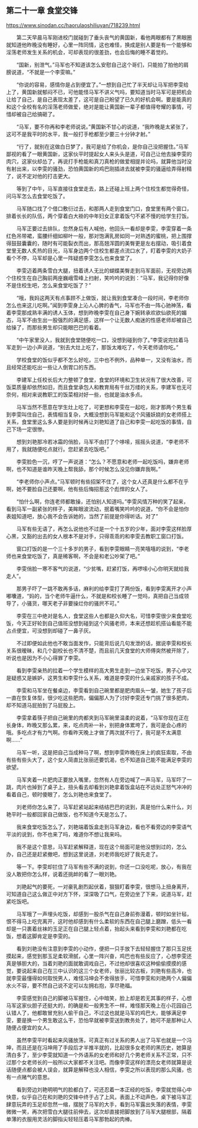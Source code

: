 ## 第二十一章 食堂交锋

https://www.sinodan.cc/haorulaoshiliuyan/718239.html

　　第二天早晨马军刚进校门就碰到了垂头丧气的黄国新，看他两眼都有了黑眼圈就知道他昨晚没有睡好，心里一阵同情，这也难怪，换成是别人要是有一个能够和淫荡老师发生关系的机会，可却表现的很差劲，也会后悔的睡不着觉的。

　　“国新，别泄气。”马军也不知道该怎么安慰自己这个哥们，只能拍了拍他的肩膀说道，“不就是一个李雯嘛。”

　　“你说的容易，感情你是占到便宜了。”一想到自己忙了半天却让马军把李雯给上了，黄国新就郁闷不已，可他能怪马军不讲义气吗，要知道当时马军可是把机会让给了自己，是自己表现太差了，这可是自己盼望了已久的好机会啊。要是能真的和这个全校有名的淫荡老师做爱，绝对是能让黄国新一辈子都值得夸耀的事情，可惜却被自己给搞砸了。

　　“马军，要不你再和李老师说说。”黄国新不甘心的说道，“我昨晚是太紧张了，这可不是我平时的水平，我一般打手枪都至少要三十分钟才射。”

　　“行了，就别在这做白日梦了，我可是给了你机会，是你自己没把握住。”马军鄙视的看了一眼黄国新，这家伙平时提起女人来头头是道，可自己让他去操李雯的肉穴，这家伙却怂了，再说打手枪能和真刀真枪的做爱相提并论吗，就算他当时没有射出来，以李雯的骚劲，恐怕黄国新的鸡巴刚插进去就被李雯的骚逼给弄得射精了，说不定对他的打击更大。

　　等到了中午，马军直接往食堂走去，路上还碰上班上两个住校生都觉得奇怪，问马军怎么去食堂吃饭了。

　　马军随口找了个借口敷衍过去，和那两人走到食堂门口，食堂里有两个窗口，排着长长的队伍，两个穿着白大褂的中年妇女正拿着饭勺不紧不慢的给学生打饭。

　　马军正要过去排队，忽然身后有人喊他，他回头一看却是李雯，李雯穿着一条红色吊带裙，蛮腰纤细如柳叶一般，那对饱满乳房如同一对熟透的蜜桃，把上围撑得鼓鼓囊囊的，随时有可能裂衣而出，那高翘浑圆的美臀更是左右摆动，吸引着食堂里无数人炙热的目光，马军身边两个住校生都差点流口水了，盯着李雯的大奶子看个不停，马军却是心里一阵疑惑李雯怎么也来食堂了。

　　李雯迈着两条雪白大腿，扭着诱人无比的蝴蝶美臀走到马军面前，无视旁边两个住校生在自己胸前两座巍峨雪峰上扫射，笑吟吟的说到：“马军，我记得你好像不是住校生吧，怎么来食堂吃饭了？”

　　“哦，我妈这两天有点事顾不上做饭，就让我到食堂凑合一段时间，李老师你怎么也来这儿吃啊。”闻到李雯身上沁人心脾的香气，马军也不由一阵心驰神荡，看着李雯那成熟丰满的诱人玉体，想到昨晚李雯在自己身下婉转承欢欲仙欲死的媚态，马军不由生出一股强烈的满足感，这样一个让无数人痴迷的性感老师却被自己给操了，而那些男生却只能眼巴巴的看着。

　　“中午家里没人，我就到食堂随便吃一口，没想到碰到你了。”李雯说完拉着马军走到一边小声说道，“别去大灶上吃了，那饭太难吃了，今天老师请你吃。”

　　学校食堂的饭似乎都不怎么好吃，三中也不例外，品种单一，又没有油水，而且经常还能吃出一些让人倒胃口的东西。

　　李建军上任校长后大力整顿了食堂，食堂的环境和卫生状况有了很大改善，可饭菜质量却依然如旧，而且食堂承包人和教育局有千丝万缕的关系，李建军也无可奈何，相对来说教职工的饭菜相对好一些，也就是油水多点。

　　马军当然不愿意在学生灶上吃了，可更想和李雯在一起吃，刚才那两个男生看到李雯叫住自己，表情相当复杂，大概没想到马军能和这个风骚妖娆的女老师搭上关系，食堂里这么多人要是到时候再让刘艳知道了自己和李雯一起吃饭的事情，自己下场一定很惨。

　　想到刘艳那冷若冰霜的俏脸，马军不由打了个哆嗦，摇摇头说道，“李老师不用了，我就随便吃点就行。您赶紧去吃饭吧。”

　　李雯脸色一沉，哼了一声说道：“怎么？不愿意和老师一起吃饭吗，嫌弃老师啊，也不知道是谁昨天晚上帮我舔，那个时候怎么没见你嫌弃我啊。”

　　“李老师你小声点。”马军顿时有些招架不住了，这个女人还真是什么都不在乎啊，她不要脸自己还要啊，他有些后悔招惹这个彪悍的女人了。

　　“怕什么啊，你连老师都敢操，还怕别人知道吗。”李雯风情万种的笑了起来，看到马军一副紧张的样子，美眸眼波流动，抿着嘴笑吟吟的说道，“你不会是怕你表姐知道吧，放心我不会告诉她的，当然了前提是你得听话。对了”

　　马军有些无语了，再怎么说他也不过是一个十五岁的少年，面对李雯这样脸厚心黑，又豁的出去的女人根本不是对手，只得乖乖的和李雯去教职工窗口打饭。

　　窗口打饭的是一个三十多岁的男子，看到李雯眼睛一亮笑嘻嘻的说到，“李老师也来食堂吃饭了，真是稀客啊，不会是和老公吵架了吧。”

　　李雯俏脸一寒不客气的说道，“少贫嘴，赶紧打饭，再啰嗦小心你明天就给我走人”。

　　那男子吓了一跳不敢再多话，麻利的给李雯打了两份饭，看到李雯离开才小声嘟囔道，“妈的，当个老师牛逼什么，不就是和校长睡了一觉吗，真把自己当成领导了，小骚货，哪天老子非要操烂你的骚屄不可。”

　　李雯在三中绝对是名人，食堂这些人也都是久仰大名，可惜李雯很少来食堂吃饭，今天正好轮到自己值班没想到碰到这个风骚老师，本来还想趁机搭讪看能不能占点便宜，可没想到却碰了一鼻子灰。

　　不过即便如此他也不敢当面发作，只能背后说几句发泄的话，据说李雯和校长关系很暧昧，和几个副校长也不清不楚，而且前几天食堂的大师傅突然被开除了，听说也是因为不小心得罪了李雯。

　　看到李雯亲热的拉着一个学生模样的高大男生走到一边坐下吃饭，男子心中又是疑惑又是嫉妒，这男生和李雯什么关系，难道是李雯的什么亲戚家的孩子不成。

　　李雯和马军坐在餐桌边，李雯看到自己碗里都是肥肉眉头一皱，她生了孩子后一直在恢复体型，很少吃这些肥肉，偏偏那人为了讨好李雯还专门挑了很多肥肉，却不知道马屁拍到了马屁股上。

　　李雯拿着筷子把自己碗里的肉都夹到马军碗里温柔的说着，“马军你现在正在长身体，昨晚又那么累，来，吃点肉补一补，别把身体累垮了，我可是会心疼的哦。多吃点才有力气啊。你看昨天晚上才做了两次就不行了，我可是不太满意啊……”

　　马军一听，这是把自己当成种马了啊，想到李雯昨晚在床上的疯狂索取，不由有些有些头大了，这个女人简直比张丽还要饥渴，也不知道自己能不能满足李雯的欲望。

　　马军夹着一片肥肉正要放入嘴里，忽然有人在旁边喊了一声马军，马军吓了一跳，肉片也掉到了桌子上，扭头看去却看到刘艳拿着饭盒站在不远处正怒气冲冲的看着自己，顿时傻眼了，怎么刘艳也来食堂了。

　　刘老师你怎么来了，马军赶紧站起来结结巴巴的说到，真是怕什么来什么，刘艳平时一般都回家自己做饭，也不知道今天是怎么了。

　　我来食堂吃饭怎么了，刘艳端着饭盒走到马军身边，看也不看旁边的李雯语气平淡的说到，你不也来了吗，难道你不想让我来吗。

　　我不是这个意思，马军赶紧解释道，现在这个局面可是他没想到过的，怎么办，自己还是赶紧撤吧，想到这里说道，刘老师我吃好了我先走了。

　　等一下。李雯却拦住了马军有些不满的说到，你还一口没吃呢，放心，有我在没人敢把你怎么样，说着还挑衅的看了一眼刘艳。

　　刘艳起气的要死，一对豪乳剧烈起伏着，狠狠盯着李雯，很想马上扭身离开，可知道自己这么做正中对方下怀，深深吸了口气，在旁边坐了下来，说道马军，赶紧吃饭吧。

　　马军哦了一声埋头吃饭，却感到一股杀气在自己身前弥漫着，顿时如坐针毡，恨不得马上吃完离开，这时他却感到有什么柔软的东西在自己腿上磨蹭，低头一看却是一只裹着丝袜的玉足正在自己腿上轻点着，抬起头来看到李雯和刘艳都在吃饭，想着这脚肯定是李雯的。

　　看到刘艳没有注意到李雯的小动作，便把一只手放下去轻轻握住了那只玉足抚摸起来，感觉到那玉足柔软滑腻，心里一阵兴奋，鸡巴也有些反应了，心想李雯还真是够胆大的，当着刘艳的面就敢调戏自己，不过他却很喜欢这种偷偷摸摸的感觉，要说起来自己在三中认识的这三个女老师，张丽比较古板，刘艳有些高冷，也就李雯最懂得如何取悦男人，难怪冯坤会不舍得放手，可惜李雯和刘艳两个人偏偏水火不容，要不然自己说不定可以左拥右抱，享尽艳福。

　　李雯感觉到自己的脚被马军握住，心中暗笑，脸上却是若无其事的样子，心想马军这家伙胆子还挺大的，的确是和一般男生不一样，难怪那天晚上在小花园自己认错人了，他都敢冒充别人偷干自己，不过这也就是马军的鸡巴大，能够满足李雯，要是换一个男生敢这么干，恐怕早就被李雯送到教务处了，她可不是那种让人随便占便宜的女人。

　　虽然李雯平时看起来风骚放荡，可真正有过关系的男人出了马军也就是一个冯坤，而且还是在冯坤用了手段后才半推半就的，比起很多女老师的黑历史，她算是清白多了，至少李雯就知道一个外语系的女老师和好几个男老师关系不正常，只不过那个女老师长的一般所以大家都不关注吧。而像李雯这样的漂亮女老师就算是说话随便点都会被人误会，就算是解释也没人相信，李雯之所以表现的那么风骚，也有一点赌气的意思。

　　看到旁边刘艳明明气的脸都白了，可还忍着一本正经的吃饭，李雯就觉得心中快意，似乎自己在和刘艳的交锋中终于占了上风，表面上不动声色，桌下被马军正肆意玩弄的玉足却忽然一缩，摆脱了马军的大手，看到马军露出失落的表情，李雯微微一笑，再次把雪白大腿往前伸去，这次却直接把脚放到了马军大腿根部，隔着单薄的衣服用灵活的脚指尖轻轻压着马军那勃起的肉棒。


